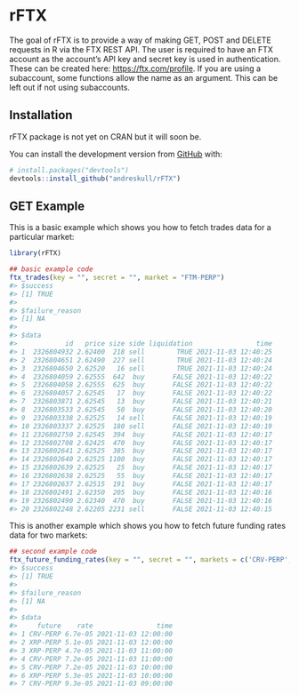 
<!-- README.md is generated from README.Rmd. Please edit that file -->

# rFTX

<!-- badges: start -->
<!-- badges: end -->

The goal of rFTX is to provide a way of making GET, POST and DELETE
requests in R via the FTX REST API. The user is required to have an FTX
account as the account’s API key and secret key is used in
authentication. These can be created here: <https://ftx.com/profile>. If
you are using a subaccount, some functions allow the name as an
argument. This can be left out if not using subaccounts.

## Installation

rFTX package is not yet on CRAN but it will soon be.

You can install the development version from
[GitHub](https://github.com/) with:

``` r
# install.packages("devtools")
devtools::install_github("andreskull/rFTX")
```

## GET Example

This is a basic example which shows you how to fetch trades data for a
particular market:

``` r
library(rFTX)

## basic example code
ftx_trades(key = "", secret = "", market = "FTM-PERP")
#> $success
#> [1] TRUE
#> 
#> $failure_reason
#> [1] NA
#> 
#> $data
#>            id   price size side liquidation                time
#> 1  2326804932 2.62400  218 sell        TRUE 2021-11-03 12:40:25
#> 2  2326804651 2.62490  227 sell        TRUE 2021-11-03 12:40:24
#> 3  2326804650 2.62520   16 sell        TRUE 2021-11-03 12:40:24
#> 4  2326804059 2.62555  642  buy       FALSE 2021-11-03 12:40:22
#> 5  2326804058 2.62555  625  buy       FALSE 2021-11-03 12:40:22
#> 6  2326804057 2.62545   17  buy       FALSE 2021-11-03 12:40:22
#> 7  2326803871 2.62545   13  buy       FALSE 2021-11-03 12:40:21
#> 8  2326803533 2.62545   50  buy       FALSE 2021-11-03 12:40:20
#> 9  2326803338 2.62525   14 sell       FALSE 2021-11-03 12:40:19
#> 10 2326803337 2.62525  180 sell       FALSE 2021-11-03 12:40:19
#> 11 2326802750 2.62545  394  buy       FALSE 2021-11-03 12:40:17
#> 12 2326802708 2.62425  470  buy       FALSE 2021-11-03 12:40:17
#> 13 2326802641 2.62525  385  buy       FALSE 2021-11-03 12:40:17
#> 14 2326802640 2.62525 1100  buy       FALSE 2021-11-03 12:40:17
#> 15 2326802639 2.62525   25  buy       FALSE 2021-11-03 12:40:17
#> 16 2326802638 2.62525   55  buy       FALSE 2021-11-03 12:40:17
#> 17 2326802637 2.62515  191  buy       FALSE 2021-11-03 12:40:17
#> 18 2326802491 2.62350  205  buy       FALSE 2021-11-03 12:40:16
#> 19 2326802490 2.62340  470  buy       FALSE 2021-11-03 12:40:16
#> 20 2326802248 2.62205 2231 sell       FALSE 2021-11-03 12:40:15
```

This is another example which shows you how to fetch future funding
rates data for two markets:

``` r
## second example code
ftx_future_funding_rates(key = "", secret = "", markets = c('CRV-PERP','XRP-PERP'))
#> $success
#> [1] TRUE
#> 
#> $failure_reason
#> [1] NA
#> 
#> $data
#>     future    rate                time
#> 1 CRV-PERP 6.7e-05 2021-11-03 12:00:00
#> 2 XRP-PERP 5.1e-05 2021-11-03 12:00:00
#> 3 XRP-PERP 4.7e-05 2021-11-03 11:00:00
#> 4 CRV-PERP 7.2e-05 2021-11-03 11:00:00
#> 5 CRV-PERP 7.2e-05 2021-11-03 10:00:00
#> 6 XRP-PERP 5.3e-05 2021-11-03 10:00:00
#> 7 CRV-PERP 9.3e-05 2021-11-03 09:00:00
```
